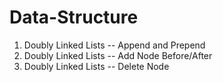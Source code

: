 # Data-Structure

01. Doubly Linked Lists -- Append and Prepend
02. Doubly Linked Lists -- Add Node Before/After
03. Doubly Linked Lists -- Delete Node